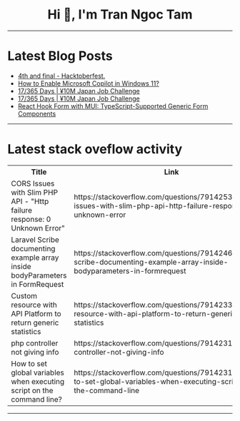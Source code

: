 <h1 align="center">Hi 👋, I'm Tran Ngoc Tam</h1>

---

# Latest Blog Posts 
<!-- BLOG-POST-LIST:START -->
- [4th and final - Hacktoberfest.](https://dev.to/krinskumar/4th-and-final-hacktoberfest-4cpk)
- [How to Enable Microsoft Copilot in Windows 11?](https://dev.to/winsides/how-to-enable-microsoft-copilot-in-windows-11-42gi)
- [17/365 Days | ¥10M Japan Job Challenge](https://dev.to/kameken100/17365-days-y10m-japan-job-challenge-6d)
- [17/365 Days | ¥10M Japan Job Challenge](https://dev.to/kameken100/17365-days-y10m-japan-job-challenge-4kcp)
- [React Hook Form with MUI: TypeScript-Supported Generic Form Components](https://dev.to/ahmetkarakus/react-hook-form-with-mui-typescript-supported-generic-form-components-4heh)
<!-- BLOG-POST-LIST:END -->

---

# Latest stack oveflow activity
<table>
  <tr><th>Title</th><th>Link</th></tr>
  <!-- STACKOVERFLOW:START --><tr><td>CORS Issues with Slim PHP API - &quot;Http failure response: 0 Unknown Error&quot;</td><td>https://stackoverflow.com/questions/79142538/cors-issues-with-slim-php-api-http-failure-response-0-unknown-error</td></tr><tr><td>Laravel Scribe documenting example array inside bodyParameters in FormRequest</td><td>https://stackoverflow.com/questions/79142469/laravel-scribe-documenting-example-array-inside-bodyparameters-in-formrequest</td></tr><tr><td>Custom resource with API Platform to return generic statistics</td><td>https://stackoverflow.com/questions/79142333/custom-resource-with-api-platform-to-return-generic-statistics</td></tr><tr><td>php controller not giving info</td><td>https://stackoverflow.com/questions/79142313/php-controller-not-giving-info</td></tr><tr><td>How to set global variables when executing script on the command line?</td><td>https://stackoverflow.com/questions/79142310/how-to-set-global-variables-when-executing-script-on-the-command-line</td></tr><!-- STACKOVERFLOW:END -->
</table>

---


